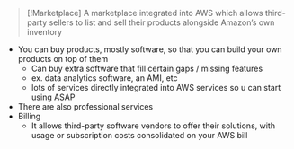 
>[!Marketplace]
>A marketplace integrated into AWS which allows third-party sellers to list and sell their products alongside Amazon’s own inventory


- You can buy products, mostly software, so that you can build your own products on top of them
	- Can buy extra software that fill certain gaps / missing features
	- ex. data analytics software, an AMI, etc
	- lots of services directly integrated into AWS services so u can start using ASAP 
- There are also professional services
- Billing
	- It allows third-party software vendors to offer their solutions, with usage or subscription costs consolidated on your AWS bill
